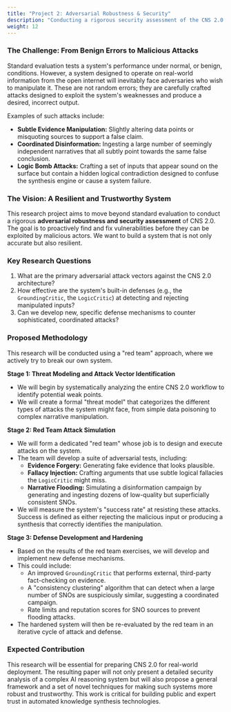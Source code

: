 ```yaml
---
title: "Project 2: Adversarial Robustness & Security"
description: "Conducting a rigorous security assessment of the CNS 2.0 system to test its resilience against sophisticated adversarial attacks."
weight: 12
---
```


### The Challenge: From Benign Errors to Malicious Attacks

Standard evaluation tests a system's performance under normal, or benign, conditions. However, a system designed to operate on real-world information from the open internet will inevitably face adversaries who wish to manipulate it. These are not random errors; they are carefully crafted attacks designed to exploit the system's weaknesses and produce a desired, incorrect output.

Examples of such attacks include:
-   **Subtle Evidence Manipulation:** Slightly altering data points or misquoting sources to support a false claim.
-   **Coordinated Disinformation:** Ingesting a large number of seemingly independent narratives that all subtly point towards the same false conclusion.
-   **Logic Bomb Attacks:** Crafting a set of inputs that appear sound on the surface but contain a hidden logical contradiction designed to confuse the synthesis engine or cause a system failure.

### The Vision: A Resilient and Trustworthy System

This research project aims to move beyond standard evaluation to conduct a rigorous **adversarial robustness and security assessment** of CNS 2.0. The goal is to proactively find and fix vulnerabilities before they can be exploited by malicious actors. We want to build a system that is not only accurate but also resilient.

### Key Research Questions

1.  What are the primary adversarial attack vectors against the CNS 2.0 architecture?
2.  How effective are the system's built-in defenses (e.g., the `GroundingCritic`, the `LogicCritic`) at detecting and rejecting manipulated inputs?
3.  Can we develop new, specific defense mechanisms to counter sophisticated, coordinated attacks?

### Proposed Methodology

This research will be conducted using a "red team" approach, where we actively try to break our own system.

**Stage 1: Threat Modeling and Attack Vector Identification**
-   We will begin by systematically analyzing the entire CNS 2.0 workflow to identify potential weak points.
-   We will create a formal "threat model" that categorizes the different types of attacks the system might face, from simple data poisoning to complex narrative manipulation.

**Stage 2: Red Team Attack Simulation**
-   We will form a dedicated "red team" whose job is to design and execute attacks on the system.
-   The team will develop a suite of adversarial tests, including:
    -   **Evidence Forgery:** Generating fake evidence that looks plausible.
    -   **Fallacy Injection:** Crafting arguments that use subtle logical fallacies the `LogicCritic` might miss.
    -   **Narrative Flooding:** Simulating a disinformation campaign by generating and ingesting dozens of low-quality but superficially consistent SNOs.
-   We will measure the system's "success rate" at resisting these attacks. Success is defined as either rejecting the malicious input or producing a synthesis that correctly identifies the manipulation.

**Stage 3: Defense Development and Hardening**
-   Based on the results of the red team exercises, we will develop and implement new defense mechanisms.
-   This could include:
    -   An improved `GroundingCritic` that performs external, third-party fact-checking on evidence.
    -   A "consistency clustering" algorithm that can detect when a large number of SNOs are suspiciously similar, suggesting a coordinated campaign.
    -   Rate limits and reputation scores for SNO sources to prevent flooding attacks.
-   The hardened system will then be re-evaluated by the red team in an iterative cycle of attack and defense.

### Expected Contribution

This research will be essential for preparing CNS 2.0 for real-world deployment. The resulting paper will not only present a detailed security analysis of a complex AI reasoning system but will also propose a general framework and a set of novel techniques for making such systems more robust and trustworthy. This work is critical for building public and expert trust in automated knowledge synthesis technologies.
